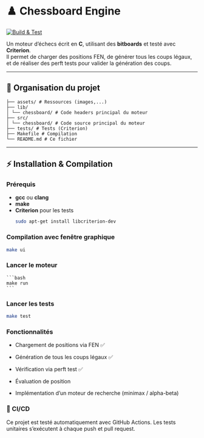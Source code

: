 # ♟️ Chessboard Engine

[![Build & Test](https://github.com/<TON-UTILISATEUR>/<TON-REPO>/actions/workflows/build.yml/badge.svg)](https://github.com/<TON-UTILISATEUR>/<TON-REPO>/actions/workflows/build.yml)

Un moteur d’échecs écrit en **C**, utilisant des **bitboards** et testé avec **Criterion**.  
Il permet de charger des positions FEN, de générer tous les coups légaux, et de réaliser des perft tests pour valider la génération des coups.  

---

## 📂 Organisation du projet

    ├── assets/ # Ressources (images,...)
    ├── lib/
    │ └── chessboard/ # Code headers principal du moteur
    ├── src/
    │ └── chessboard/ # Code source principal du moteur
    ├── tests/ # Tests (Criterion)
    ├── Makefile # Compilation
    └── README.md # Ce fichier


---

## ⚡ Installation & Compilation

### Prérequis
- **gcc** ou **clang**
- **make**
- **Criterion** pour les tests  
  ```bash
  sudo apt-get install libcriterion-dev

### Compilation avec fenêtre graphique
  ```bash
  make ui
  ```

### Lancer le moteur
    ```bash
    make run
    ```
### Lancer les tests
   ```bash
  make test
```
### Fonctionnalités

 - Chargement de positions via FEN ✅

 - Génération de tous les coups légaux ✅

 - Vérification via perft test ✅

 - Évaluation de position

 - Implémentation d’un moteur de recherche (minimax / alpha-beta)

### 🧪 CI/CD

Ce projet est testé automatiquement avec GitHub Actions.
Les tests unitaires s’exécutent à chaque push et pull request.